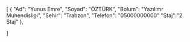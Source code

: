 [
    {
        "Ad": "Yunus Emre",
        "Soyad": "ÖZTÜRK",
        "Bolum": "Yazılımr Muhendisligi",
        "Sehir": "Trabzon",
        "Telefon": "05000000000"
	"Staj":"2. Staj"
    },
    
]
